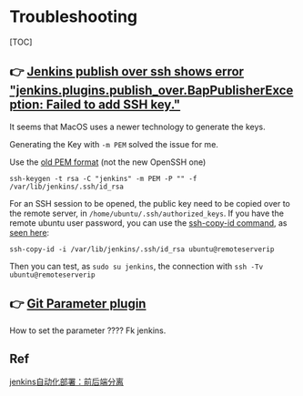 # Troubleshooting

[TOC]



## 👉 [Jenkins publish over ssh shows error "jenkins.plugins.publish_over.BapPublisherException: Failed to add SSH key."](https://stackoverflow.com/questions/56537762/jenkins-publish-over-ssh-shows-error-jenkins-plugins-publish-over-bappublishere)

It seems that MacOS uses a newer technology to generate the keys.

Generating the Key with `-m PEM` solved the issue for me. 

Use the [old PEM format](https://stackoverflow.com/a/53645530/6309) (not the new OpenSSH one)

```
ssh-keygen -t rsa -C "jenkins" -m PEM -P "" -f /var/lib/jenkins/.ssh/id_rsa
```

For an SSH session to be opened, the public key need to be copied over to the remote server, in `/home/ubuntu/.ssh/authorized_keys`.
If you have the remote ubuntu user password, you can use the [ssh-copy-id command](https://askubuntu.com/a/1009687/5470), as [seen here](https://www.ssh.com/ssh/copy-id#sec-Copy-the-key-to-a-server):

```
ssh-copy-id -i /var/lib/jenkins/.ssh/id_rsa ubuntu@remoteserverip
```

Then you can test, as `sudo su jenkins`, the connection with `ssh -Tv ubuntu@remoteserverip`



## 👉 [Git Parameter plugin](https://plugins.jenkins.io/git-parameter/#plugin-content-project-configuration)

How to set the parameter ???? Fk jenkins. 





## Ref

[jenkins自动化部署：前后端分离](https://blog.csdn.net/qq_34775355/article/details/112209634)

